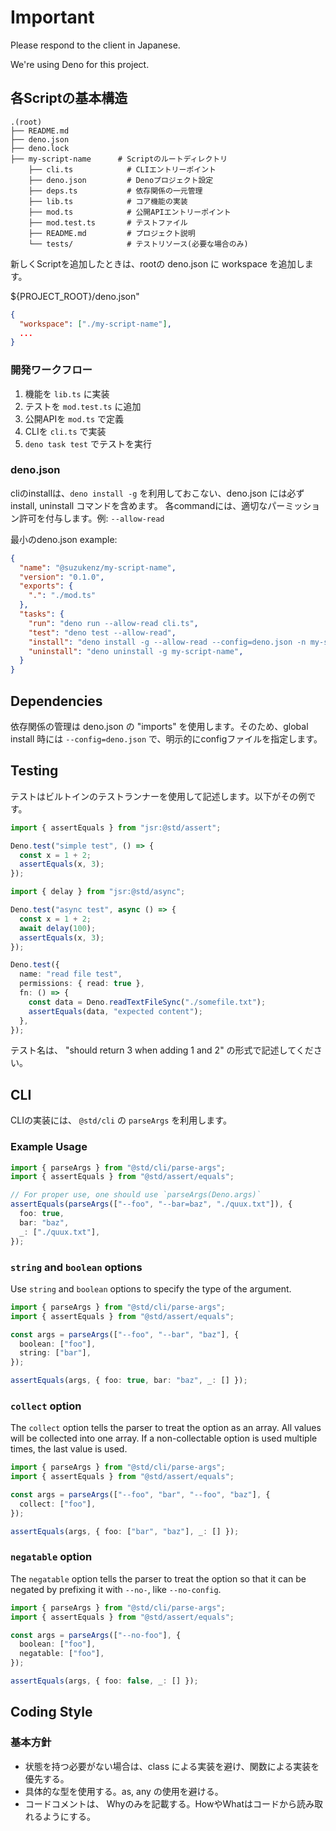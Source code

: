# Important

Please respond to the client in Japanese.

We're using Deno for this project.


## 各Scriptの基本構造

```plaintext
.(root)
├── README.md
├── deno.json
├── deno.lock
├── my-script-name      # Scriptのルートディレクトリ
    ├── cli.ts            # CLIエントリーポイント
    ├── deno.json         # Denoプロジェクト設定
    ├── deps.ts           # 依存関係の一元管理
    ├── lib.ts            # コア機能の実装
    ├── mod.ts            # 公開APIエントリーポイント
    ├── mod.test.ts       # テストファイル
    ├── README.md         # プロジェクト説明
    └── tests/            # テストリソース(必要な場合のみ)
```

新しくScriptを追加したときは、rootの deno.json に workspace を追加します。

${PROJECT_ROOT}/deno.json"

```json
{
  "workspace": ["./my-script-name"],
  ...
}
```

### 開発ワークフロー

1. 機能を `lib.ts` に実装
2. テストを `mod.test.ts` に追加
3. 公開APIを `mod.ts` で定義
4. CLIを `cli.ts` で実装
5. `deno task test` でテストを実行

### deno.json

cliのinstallは、`deno install -g` を利用しておこない、deno.json には必ず install, uninstall コマンドを含めます。
各commandには、適切なパーミッション許可を付与します。例: `--allow-read`

最小のdeno.json example:

```json
{
  "name": "@suzukenz/my-script-name",
  "version": "0.1.0",
  "exports": {
    ".": "./mod.ts"
  },
  "tasks": {
    "run": "deno run --allow-read cli.ts", 
    "test": "deno test --allow-read",
    "install": "deno install -g --allow-read --config=deno.json -n my-script-name cli.ts",
    "uninstall": "deno uninstall -g my-script-name",
  }
}
```


## Dependencies

依存関係の管理は deno.json の "imports" を使用します。そのため、global install 時には `--config=deno.json` で、明示的にconfigファイルを指定します。



## Testing

テストはビルトインのテストランナーを使用して記述します。以下がその例です。

```ts
import { assertEquals } from "jsr:@std/assert";

Deno.test("simple test", () => {
  const x = 1 + 2;
  assertEquals(x, 3);
});

import { delay } from "jsr:@std/async";

Deno.test("async test", async () => {
  const x = 1 + 2;
  await delay(100);
  assertEquals(x, 3);
});

Deno.test({
  name: "read file test",
  permissions: { read: true },
  fn: () => {
    const data = Deno.readTextFileSync("./somefile.txt");
    assertEquals(data, "expected content");
  },
});
```

テスト名は、 "should return 3 when adding 1 and 2" の形式で記述してください。


## CLI

CLIの実装には、 `@std/cli` の `parseArgs` を利用します。

### Example Usage

```ts
import { parseArgs } from "@std/cli/parse-args";
import { assertEquals } from "@std/assert/equals";

// For proper use, one should use `parseArgs(Deno.args)`
assertEquals(parseArgs(["--foo", "--bar=baz", "./quux.txt"]), {
  foo: true,
  bar: "baz",
  _: ["./quux.txt"],
});
```

### `string` and `boolean` options

Use `string` and `boolean` options to specify the type of the argument.

```ts
import { parseArgs } from "@std/cli/parse-args";
import { assertEquals } from "@std/assert/equals";

const args = parseArgs(["--foo", "--bar", "baz"], {
  boolean: ["foo"],
  string: ["bar"],
});

assertEquals(args, { foo: true, bar: "baz", _: [] });
```

### `collect` option

The `collect` option tells the parser to treat the option as an array. All values will be collected into one array. If a non-collectable option is used multiple times, the last value is used.

```ts
import { parseArgs } from "@std/cli/parse-args";
import { assertEquals } from "@std/assert/equals";

const args = parseArgs(["--foo", "bar", "--foo", "baz"], {
  collect: ["foo"],
});

assertEquals(args, { foo: ["bar", "baz"], _: [] });
```

### `negatable` option

The `negatable` option tells the parser to treat the option so that it can be negated by prefixing it with `--no-`, like `--no-config`.

```ts
import { parseArgs } from "@std/cli/parse-args";
import { assertEquals } from "@std/assert/equals";

const args = parseArgs(["--no-foo"], {
  boolean: ["foo"],
  negatable: ["foo"],
});

assertEquals(args, { foo: false, _: [] });
```


## Coding Style

### 基本方針

- 状態を持つ必要がない場合は、class による実装を避け、関数による実装を優先する。
- 具体的な型を使用する。as, any の使用を避ける。
- コードコメントは、 Whyのみを記載する。HowやWhatはコードから読み取れるようにする。
